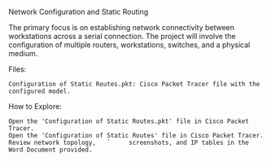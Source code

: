 Network Configuration and Static Routing

The primary focus is on establishing network connectivity between workstations across a serial connection. The project will involve the configuration of multiple routers, workstations, switches, and a physical medium.

Files:

    Configuration of Static Routes.pkt: Cisco Packet Tracer file with the configured model.

How to Explore:

    Open the 'Configuration of Static Routes.pkt' file in Cisco Packet Tracer.
    Open the 'Configuration of Static Routes' file in Cisco Packet Tracer. Review network topology,   `     screenshots, and IP tables in the Word Document provided.
